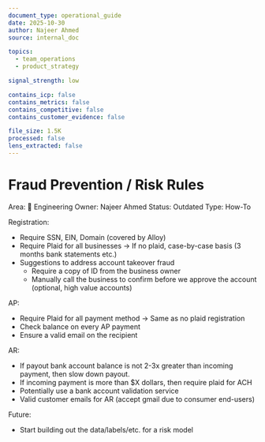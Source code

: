 ```yaml
---
document_type: operational_guide
date: 2025-10-30
author: Najeer Ahmed
source: internal_doc

topics:
  - team_operations
  - product_strategy

signal_strength: low

contains_icp: false
contains_metrics: false
contains_competitive: false
contains_customer_evidence: false

file_size: 1.5K
processed: false
lens_extracted: false
---
```


# Fraud Prevention / Risk Rules

Area: 🤖 Engineering
Owner: Najeer Ahmed
Status: Outdated
Type: How-To

Registration:

- Require SSN, EIN, Domain (covered by Alloy)
- Require Plaid for all businesses → If no plaid, case-by-case basis (3 months bank statements etc.)
- Suggestions to address account takeover fraud
    - Require a copy of ID from the business owner
    - Manually call the business to confirm before we approve the account (optional, high value accounts)

AP:

- Require Plaid for all payment method → Same as no plaid registration
- Check balance on every AP payment
- Ensure a valid email on the recipient

AR:

- If payout bank account balance is not 2-3x greater than incoming payment, then slow down payout.
- If incoming payment is more than $X dollars, then require plaid for ACH
- Potentially use a bank account validation service
- Valid customer emails for AR (accept gmail due to consumer end-users)

Future:

- Start building out the data/labels/etc. for a risk model